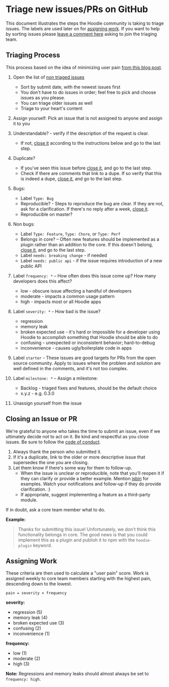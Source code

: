# Triage new issues/PRs on GitHub

This document illustrates the steps the Hoodie community is taking to triage issues. The labels are used later on for [assigning work](#assigning-work). If you want to help by sorting issues please [leave a comment here](https://github.com/hoodiehq/discussion/issues/50) asking to join the triaging team.

## Triaging Process

This process based on the idea of minimizing user pain
[from this blog post](http://www.lostgarden.com/2008/05/improving-bug-triage-with-user-pain.html).

1. Open the list of [non triaged issues](https://github.com/organizations/hoodiehq/dashboard/issues/repos?direction=desc&milestone=none&page=1&sort=created&state=open)
    * Sort by submit date, with the newest issues first
    * You don't have to do issues in order; feel free to pick and choose issues as you please.
    * You can triage older issues as well
    * Triage to your heart's content
1. Assign yourself: Pick an issue that is not assigned to anyone and assign it to you

1. Understandable? - verify if the description of the request is clear.
    * If not, [close it][] according to the instructions below and go to the last step.
1. Duplicate?
    * If you've seen this issue before [close it][], and go to the last step.
    * Check if there are comments that link to a dupe. If so verify that this is indeed a dupe, [close it][], and go to the last step.
1. Bugs:
    * Label `Type: Bug`
    * Reproducible? - Steps to reproduce the bug are clear. If they are not, ask for a clarification. If there's no reply after a week, [close it][].
    * Reproducible on master?

1. Non bugs:
    * Label `Type: Feature`, `Type: Chore`, or `Type: Perf`
    * Belongs in core? – Often new features should be implemented as a plugin rather than an addition to the core.
      If this doesn't belong, [close it][], and go to the last step.
    * Label `needs: breaking change` - if needed
    * Label `needs: public api` - if the issue requires introduction of a new public API
1. Label `frequency: *` – How often does this issue come up? How many developers does this affect?
    * low - obscure issue affecting a handful of developers
    * moderate - impacts a common usage pattern
    * high - impacts most or all Hoodie apps
1. Label `severity: *` - How bad is the issue?
    * regression
    * memory leak
    * broken expected use - it's hard or impossible for a developer using Hoodie to accomplish something that Hoodie should be able to do
    * confusing - unexpected or inconsistent behavior; hard-to-debug
    * inconvenience - causes ugly/boilerplate code in apps
1. Label `starter` - These issues are good targets for PRs from the open source community. Apply to issues where the problem and solution are well defined in the comments, and it's not too complex.

1. Label `milestone: *` – Assign a milestone:
   * Backlog - triaged fixes and features, should be the default choice
   * x.y.z - e.g. 0.3.0


1. Unassign yourself from the issue

## Closing an Issue or PR

We're grateful to anyone who takes the time to submit an issue, even if we ultimately decide not to act on it.
Be kind and respectful as you close issues. Be sure to follow the [code of conduct][].

1. Always thank the person who submitted it.
1. If it's a duplicate, link to the older or more descriptive issue that supersedes the one you are closing.
1. Let them know if there's some way for them to follow-up.
    * When the issue is unclear or reproducible, note that you'll reopen it if they can clarify or provide a better example. Mention [jsbin](https://jsbin.com) for examples. Watch your notifications and follow-up if they do provide clarification. :)
    * If appropriate, suggest implementing a feature as a third-party module.

If in doubt, ask a core team member what to do.

**Example:**

> Thanks for submitting this issue!
> Unfortunately, we don't think this functionality belongs in core.
> The good news is that you could implement this as a plugin and publish it to npm with the `hoodie-plugin` keyword.


## Assigning Work

These criteria are then used to calculate a "user pain" score.
Work is assigned weekly to core team members starting with the highest pain, descending down to the lowest.

```
pain = severity × frequency
```

**severity:**

- regression (5)
- memory leak (4)
- broken expected use (3)
- confusing (2)
- inconvenience (1)

**frequency:**

- low (1)
- moderate (2)
- high (3)

**Note:** Regressions and memory leaks should almost always be set to `frequency: high`.

[close it]: #closing-an-issue-or-pr
[code of conduct]: http://hood.ie/code-of-conduct.html

